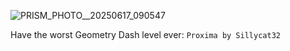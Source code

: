  ![PRISM_PHOTO__20250617_090547](https://github.com/user-attachments/assets/49b53f0c-1fa2-480e-a421-015ce0ba46e4)

Have the worst Geometry Dash level ever:
  ``Proxima by Sillycat32``
  

